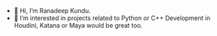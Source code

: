 - 👋 Hi, I’m Ranadeep Kundu.
- 👀 I’m interested in projects related to Python or C++
Development in Houdini, Katana or Maya would be great too.

